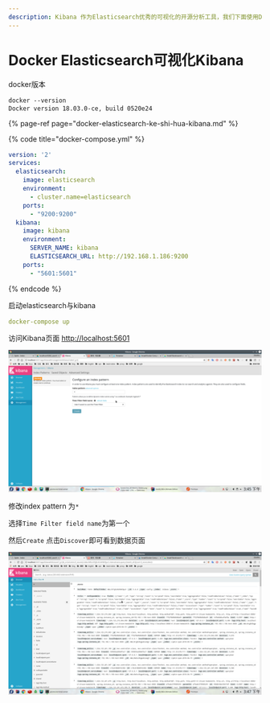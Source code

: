 ```yaml
---
description: Kibana 作为Elasticsearch优秀的可视化的开源分析工具，我们下面使用Docker结合进行最简单的上手演示。
---
```


# Docker Elasticsearch可视化Kibana

docker版本

```text
docker --version
Docker version 18.03.0-ce, build 0520e24
```

{% page-ref page="docker-elasticsearch-ke-shi-hua-kibana.md" %}

{% code title="docker-compose.yml" %}
```yaml
version: '2' 
services:
  elasticsearch:
    image: elasticsearch
    environment:
      - cluster.name=elasticsearch
    ports:
      - "9200:9200"
  kibana:
    image: kibana
    environment:
      SERVER_NAME: kibana
      ELASTICSEARCH_URL: http://192.168.1.186:9200
    ports:
      - "5601:5601"
```
{% endcode %}

启动elasticsearch与kibana

```yaml
docker-compose up
```

访问Kibana页面 [http://localhost:5601](http://localhost:5601)

![](../../../.gitbook/assets/image%20%283%29.png)

修改index pattern 为`*` 

选择`Time Filter field name`为第一个 

然后`Create` 点击`Discover`即可看到数据页面

![](../../../.gitbook/assets/image%20%2812%29.png)



